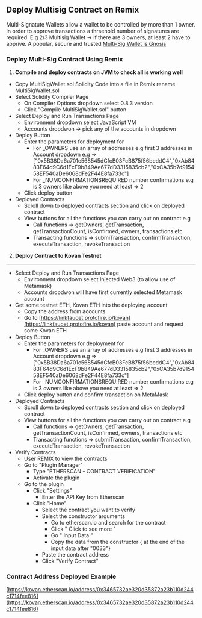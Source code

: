 ## Deploy Multisig Contract on Remix

Multi-Signatute Wallets allow a wallet to be controlled by more than 1 owner. In order to approve transactions a thrsehold number of signatures are required. E.g 2/3 Multisig Wallet -> if there are 3 owners, at least 2 have to apprive. A popular, secure and trusted [Multi-Sig Wallet is Gnosis](https://gnosis-safe.io/)

### Deploy Multi-Sig Contract Using Remix

1. **Compile and deploy contracts on JVM to check all is working well**

- Copy MultiSigWallet.sol Solidity Code into a file in Remix rename MultiSigWallet.sol
- Select Solidity Compiler Page
  - On Compiler Options dropdown select 0.8.3 version
  - Click "Compile MultiSigWallet.sol" button
- Select Deploy and Run Transactions Page
  - Environment dropdown select JavaScript VM
  - Accounts dropdwon -> pick any of the accounts in dropdown
- Deploy Button
  - Enter the parameters for deployment for
    - For _OWNERS use an array of addresses e.g first 3 addresses in Account dropdown e.g => ["0x5B38Da6a701c568545dCfcB03FcB875f56beddC4","0xAb8483F64d9C6d1EcF9b849Ae677dD3315835cb2","0xCA35b7d915458EF540aDe6068dFe2F44E8fa733c"]
    - For _NUMCONFIRMATIONSREQUIRED number confirmations e.g is 3 owners like above you need at least => 2
  - Click deploy button
- Deployed Contracts
  - Scroll down to deployed contracts section and click on deployed contract
  - View buttons for all the functions you can carry out on contract e.g 
    - Call functions => getOwners, getTransaction, getTransactionCount, isConfirmed, owners, transactions etc
    - Transacting functions => submiTransaction, confirmTransaction, executeTransaction, revokeTransaction

2. **Deploy Contract to Kovan Testnet**
---
- Select Deploy and Run Transactions Page
  - Environment dropdown select Injected Web3 (to allow use of Metamask)
  - Accounts dropdwon will have first currently selected Metamask account
- Get some testnet ETH, Kovan ETH into the deploying account 
  - Copy the address from accounts 
  - Go to [https://linkfaucet.protofire.io/kovan](https://linkfaucet.protofire.io/kovan) paste account and request some Kovan ETH
- Deploy Button
  - Enter the parameters for deployment for
    - For _OWNERS use an array of addresses e.g first 3 addresses in Account dropdown e.g => ["0x5B38Da6a701c568545dCfcB03FcB875f56beddC4","0xAb8483F64d9C6d1EcF9b849Ae677dD3315835cb2","0xCA35b7d915458EF540aDe6068dFe2F44E8fa733c"]
    - For _NUMCONFIRMATIONSREQUIRED number confirmations e.g is 3 owners like above you need at least => 2
  - Click deploy button and confirm transaction on MetaMask
- Deployed Contracts
  - Scroll down to deployed contracts section and click on deployed contract
  - View buttons for all the functions you can carry out on contract e.g 
    - Call functions => getOwners, getTransaction, getTransactionCount, isConfirmed, owners, transactions etc
    - Transacting functions => submiTransaction, confirmTransaction, executeTransaction, revokeTransaction
- Verify Contracts
  - User REMIX to view the contracts
  - Go to "Plugin Manager"
    - Type "ETHERSCAN - CONTRACT VERIFICATION"
    - Activate the plugin
  - Go to the plugin
    - Click "Settings"
      - Enter the API Key from Etherscan
    - Click "Home"
      - Select the contract you want to verify
      - Select the constructor arguments
        - Go to etherscan.io and search for the contract
        - Click " Click to see more "
        - Go " Input Data "
        - Copy the data from the constructor { at the end of the input data after "0033"}
      - Paste the contract address
      - Click "Verify Contract"

### Contract Address Deployed Example
[https://kovan.etherscan.io/address/0x3465732ae320d35872a23b110d244c1714fee816](https://kovan.etherscan.io/address/0x3465732ae320d35872a23b110d244c1714fee816)





